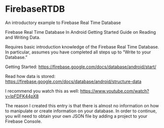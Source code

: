 # FirebaseRTDB
An introductory example to Firebase Real Time Database

Firebase Real Time Database In Android
Getting Started Guide on Reading and Writing Data.

Requires basic introduction knowledge of the Firebase Real Time Database. In particular, assumes you have completed all steps up to “Write to your Database.”

Getting Started: 
https://firebase.google.com/docs/database/android/start/

Read how data is stored:
https://firebase.google.com/docs/database/android/structure-data

I recommend you watch this as well: https://www.youtube.com/watch?v=lpFDFK44pX8 

The reason I created this entry is that there is almost no information on how to manipulate or create information on your database. In order to continue, you will need to obtain your own JSON file by adding a project to your Firebase Console.

